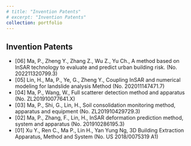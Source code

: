 ```yaml
---
# title: "Invention Patents"
# excerpt: "Invention Patents"
collection: portfolio
---
```

Invention Patents
------
* [06] Ma, P., Zheng Y., Zhang Z., Wu Z., Yu Ch., A method based on InSAR technology to
evaluate and predict urban building risk. (No. 202211320799.3)
* [05] Lin, H., Ma, P., Ye, G., Zheng Y., Coupling InSAR and numerical modeling for landslide
analysis Method (No. 202011147471.7)
* [04] Ma, P., Wang, W., Full scatterer detection method and apparatus (No. ZL201910077641.X)
* [03] Ma, P., Shi, G., Lin, H., Soil consolidation monitoring method, apparatus and equipment (No.
ZL201910429729.3)
* [02] Ma, P., Zhang, F., Lin, H., InSAR deformation prediction method, system and apparatus (No.
201910286195.3)
* [01] Xu Y., Ren C., Ma P., Lin H., Yan Yung Ng, 3D Building Extraction Apparatus, Method and
System (No. US 2018/0075319 A1)
